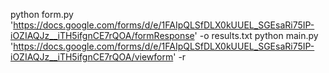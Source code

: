 python form.py 'https://docs.google.com/forms/d/e/1FAIpQLSfDLX0kUUEL_SGEsaRi75IP-iOZIAQJz__iTH5ifgnCE7rQOA/formResponse' -o results.txt
python main.py 'https://docs.google.com/forms/d/e/1FAIpQLSfDLX0kUUEL_SGEsaRi75IP-iOZIAQJz__iTH5ifgnCE7rQOA/viewform' -r
